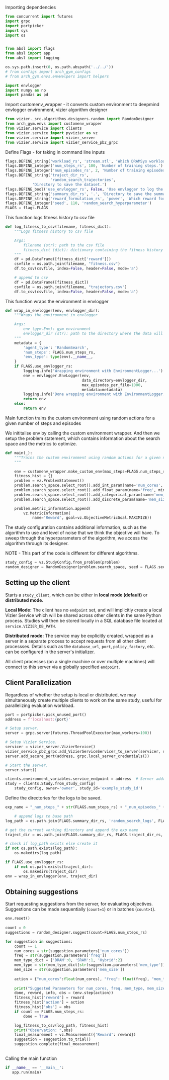  Importing dependencies


```python
from concurrent import futures
import grpc
import portpicker
import sys
import os


from absl import flags
from absl import app
from absl import logging

os.sys.path.insert(0, os.path.abspath('../../'))
# from configs import arch_gym_configs
# from arch_gym.envs.envHelpers import helpers

import envlogger
import numpy as np
import pandas as pd

```

 Import customenv_wrapper - it converts custom environment to deepmind envlogger environment, vizier algorithm designer 


```python
from vizier._src.algorithms.designers.random import RandomDesigner
from arch_gym.envs import customenv_wrapper
from vizier.service import clients
from vizier.service import pyvizier as vz
from vizier.service import vizier_server
from vizier.service import vizier_service_pb2_grpc

```

Define Flags - for taking in command line inputs 


```python
flags.DEFINE_string('workload_rs', 'stream.stl', 'Which DRAMSys workload to run?')
flags.DEFINE_integer('num_steps_rs', 100, 'Number of training steps.')
flags.DEFINE_integer('num_episodes_rs', 2, 'Number of training episodes.')
flags.DEFINE_string('traject_dir_rs', 
                    'random_search_trajectories', 
            'Directory to save the dataset.')
flags.DEFINE_bool('use_envlogger_rs', False, 'Use envlogger to log the data.')  
flags.DEFINE_string('summary_dir_rs', '.', 'Directory to save the summary.')
flags.DEFINE_string('reward_formulation_rs', 'power', 'Which reward formulation to use?')
flags.DEFINE_integer('seed', 110, 'random_search_hyperparameter')
FLAGS = flags.FLAGS
```

This function logs fitness history to csv file 


```python
def log_fitness_to_csv(filename, fitness_dict):
    """Logs fitness history to csv file

    Args:
        filename (str): path to the csv file
        fitness_dict (dict): dictionary containing the fitness history
    """
    df = pd.DataFrame([fitness_dict['reward']])
    csvfile = os.path.join(filename, "fitness.csv")
    df.to_csv(csvfile, index=False, header=False, mode='a')

    # append to csv
    df = pd.DataFrame([fitness_dict])
    csvfile = os.path.join(filename, "trajectory.csv")
    df.to_csv(csvfile, index=False, header=False, mode='a')
```

This function wraps the environment in envlogger


```python
def wrap_in_envlogger(env, envlogger_dir):
    """Wraps the environment in envlogger

    Args:
        env (gym.Env): gym environment
        envlogger_dir (str): path to the directory where the data will be logged
    """
    metadata = {
        'agent_type': 'RandomSearch',
        'num_steps': FLAGS.num_steps_rs,
        'env_type': type(env).__name__,
    }
    if FLAGS.use_envlogger_rs:
        logging.info('Wrapping environment with EnvironmentLogger...')
        env = envlogger.EnvLogger(env,
                                  data_directory=envlogger_dir,
                                  max_episodes_per_file=1000,
                                  metadata=metadata)
        logging.info('Done wrapping environment with EnvironmentLogger.')
        return env
    else:
        return env


```

Main function trains the custom environment using random actions for a given number of steps and episodes 

We inititalise env by calling the custom environment wrapper. And then we setup the problem statement, which contains information about the search space and the metrics to optimize.


```python
def main(_):
    """Trains the custom environment using random actions for a given number of steps and episodes 
    """

    env = customenv_wrapper.make_custom_env(max_steps=FLAGS.num_steps_rs)
    fitness_hist = {}
    problem = vz.ProblemStatement()
    problem.search_space.select_root().add_int_param(name='num_cores', min_value = 1, max_value = 12)
    problem.search_space.select_root().add_float_param(name='freq', min_value = 0.5, max_value = 3)
    problem.search_space.select_root().add_categorical_param(name='mem_type', feasible_values =['DRAM', 'SRAM', 'Hybrid'])
    problem.search_space.select_root().add_discrete_param(name='mem_size', feasible_values=[0, 32, 64, 128, 256, 512])

    problem.metric_information.append(
        vz.MetricInformation(
            name='Reward', goal=vz.ObjectiveMetricGoal.MAXIMIZE))
```

The study configuration contains additional information, such as the algorithm to use and level of noise that we think the objective will have. To sweep through the hyperparameters of the algorithm, we access the algorithm through its designer.

NOTE - This part of the code is different for different algorithms.


```python
study_config = vz.StudyConfig.from_problem(problem)
random_designer = RandomDesigner(problem.search_space, seed = FLAGS.seed)
```

## Setting up the client
Starts a `study_client`, which can be either in **local mode (default)** or **distributed mode.**

**Local Mode:** The client has no `endpoint` set, and will implicitly create a local Vizier Service which will be shared across other clients in the same Python process. Studies will then be stored locally in a SQL database file located at `service.VIZIER_DB_PATH`.

**Distributed mode:** The service may be explicitly created, wrapped as a server in a separate process to accept requests from all other client processses. Details such as the `database_url`, `port`, `policy_factory`, etc. can be configured in the server's initializer.

All client processes (on a single machine or over multiple machines) will connect to this server via a globally specified `endpoint`.

## Client Parallelization
Regardless of whether the setup is local or distributed, we may simultaneously create multiple clients to work on the same study, useful for parallelizing evaluation workload.


```python
port = portpicker.pick_unused_port()
address = f'localhost:{port}'

# Setup server.
server = grpc.server(futures.ThreadPoolExecutor(max_workers=100))

# Setup Vizier Service.
servicer = vizier_server.VizierService()
vizier_service_pb2_grpc.add_VizierServiceServicer_to_server(servicer, server)
server.add_secure_port(address, grpc.local_server_credentials())

# Start the server.
server.start()

clients.environment_variables.service_endpoint = address  # Server address.
study = clients.Study.from_study_config(
    study_config, owner='owner', study_id='example_study_id')
```

Define the directories for the logs to be saved.


```python
exp_name = "_num_steps_" + str(FLAGS.num_steps_rs) + "_num_episodes_" + str(FLAGS.num_episodes_rs)

    # append logs to base path
log_path = os.path.join(FLAGS.summary_dir_rs, 'random_search_logs', FLAGS.reward_formulation_rs, exp_name)

# get the current working directory and append the exp name
traject_dir = os.path.join(FLAGS.summary_dir_rs, FLAGS.traject_dir_rs, FLAGS.reward_formulation_rs, exp_name)

# check if log_path exists else create it
if not os.path.exists(log_path):
    os.makedirs(log_path)

if FLAGS.use_envlogger_rs:
    if not os.path.exists(traject_dir):
        os.makedirs(traject_dir)
env = wrap_in_envlogger(env, traject_dir)
```

## Obtaining suggestions
Start requesting suggestions from the server, for evaluating objectives. Suggestions can be made sequentially (`count=1`) or in batches (`count>1`).


```python
env.reset()
    
count = 0
suggestions = random_designer.suggest(count=FLAGS.num_steps_rs)

for suggestion in suggestions:
    count += 1
    num_cores = str(suggestion.parameters['num_cores'])
    freq = str(suggestion.parameters['freq'])
    mem_type_dict = {'DRAM':0, 'SRAM':1, 'Hybrid':2}
    mem_type = str(mem_type_dict[str(suggestion.parameters['mem_type'])])
    mem_size = str(suggestion.parameters['mem_size'])
    
    action = {"num_cores":float(num_cores), "freq": float(freq), "mem_type":float(mem_type), "mem_size": float(mem_size)}
    
    print("Suggested Parameters for num_cores, freq, mem_type, mem_size are :", num_cores, freq, mem_type, mem_size)
    done, reward, info, obs = (env.step(action))
    fitness_hist['reward'] = reward
    fitness_hist['action'] = action
    fitness_hist['obs'] = obs
    if count == FLAGS.num_steps_rs:
        done = True

    log_fitness_to_csv(log_path, fitness_hist)
    print("Observation: ",obs)
    final_measurement = vz.Measurement({'Reward': reward})
    suggestion = suggestion.to_trial()
    suggestion.complete(final_measurement)
        
```

Calling the main function


```python
if __name__ == '__main__':
   app.run(main)
```
